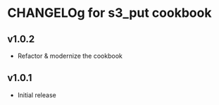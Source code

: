 # CHANGELOg for s3_put cookbook

## v1.0.2

* Refactor & modernize the cookbook

## v1.0.1

* Initial release
